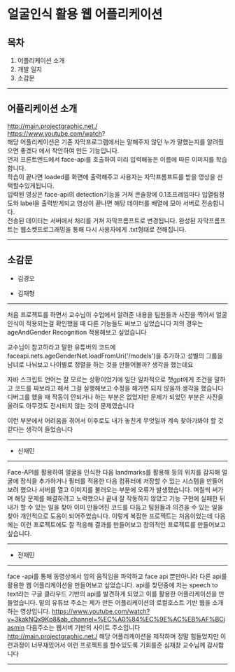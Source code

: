 얼굴인식 활용 웹 어플리케이션
============================================================

목차 
---------------------
1. 어플리케이션 소개
2. 개발 일지
3. 소감문


---------------------
## 어플리케이션 소개 
http://main.projectgraphic.net./   
https://www.youtube.com/watch?    
해당 어플리케이션은 기존 자막프로그램에서는 말해주지 않던 누가 
말했는지를 알려줬으면 좋겠다 에서 착안하여 만든 기능입니다.    
먼저 프론트엔드에서 face-api를 호출하여 미리 
입력해놓은 이름에 따른 이미지를 학습합니다.   
학습이 끝나면 loaded를 화면에 출력해주고 사용자는 자막프롬프트를 받을 영상을 선택할수있게됩니다.   
입력된 영상은 face-api의 detection기능을 거쳐 콘솔창에 0.1초프레임마다    입열림정도와 label을 출력받게되고
영상이 끝나면 해당 데이터를 배열에 모아 서버로 전송합니다.   
전송된 데이터는 서버에서 처리를 거쳐 자막프롬프트로 변경됩니다.
완성된 자막프롬프트는  웹소켓프로그래밍을 통해 다시 사용자에게 .txt형태로 전해집니다.



---------------------------
## 소감문
* 김경오



* 김재형
 * * *

처음 프로젝트를 하면서 교수님이 수업에서 알려준 내용을 팀원들과 사진을 찍어서 얼굴인식이 적용되는걸
확인했을 때 다른 기능들도 써보고 싶었습니다 저의 경우는 ageAndGender Recognition 적용해보고 싶었습니다

교수님이 참고하라고 말한 유튜버의 코드에 faceapi.nets.ageGenderNet.loadFromUri('/models')을 추가하고 
성별의 그룹을 남녀로 나눠보고 나이별로 정렬을 하는 것을 만들어볼까? 생각을 했는데요

자바 스크립트 언어는 잘 모르는 상황이었기에 일단 일차적으로 챗gpt에게 조건을 말하고 코드를 짜보라고
해서 그걸 실행해보고 수정을 해가면 되지 않을까 생각을 했습니다 디버그를 했을 때 작동이 안되거나 하는 
부분은 없었지만 문제가 되었던 부분은 사진을 올려도 아무것도 전시되지 않는 것이 문제였습니다

이런 부분에서 어려움을 겪어서 이후로도 내가 놓친게 무엇일까 계속 찾아가봐야 할 것 같다는 생각이 들었습니다
* * *

* 신재민 

* * *

  Face-API를 활용하여 얼굴을 인식한 다음 landmarks를 활용해  등의 위치를 감지해 얼굴에 장식을 추가하거나 필터를 적용한
  다음 컴퓨터에 저장할 수 있는 시스템을 만들어보려 했으나 서버를 열고 이미지를 불러오는 부분에 오류가 발생했습니다.
  며칠씩 써가며 해당 문제를 해결하려고 노력했으나 끝내 잘 작동하지 않았고 기능 구현에 실패한 뒤 내가 할 수 있는 일을 찾아 이미 만들어진 코드를
  다듬고 팀원들과 의견을  수 있는 일을 찾아 개인적으로 도움이 되어주었습니다. 이렇게 복잡한 프로젝트는 처음이었는데
  다음에는 이런 프로젝트에도 잘 적응해 결과를 만들어보고 창의적인 프로젝트를 만들어보고 싶습니다.


* * *

* 전재민

* * *
face -api를 통해 동영상에서 입의 움직임을 파악하고  face api 뿐만아니라 다른 api를 활용한 웹 어플리케이션을 만들어보고 싶었습니다.
api를 찾던중에 저는 speech to text라는 구글 클라우드 기반의 api를 발견하게 되었고 이를 활용한 어플리케이션을 만들었습니다. 밑의 유튜브 주소는 제가 만든 어플리케이션의 로컬호스트 기반 웹을 소개하는 영상입니다. https://www.youtube.com/watch?v=3kakNQx9Kp8&ab_channel=%EC%A0%84%EC%9E%AC%EB%AF%BCjasmin 
다음주소는 웹서버 기반의 사이트 주소입니다 http://main.projectgraphic.net./ 해당 어플리케이션을 제작하며 정말 힘들었지만 이런과정이 너무재밌어서 이런 프로젝트를 할수있도록 기회를준 심재창 교수님께 감사합니다
* * *


